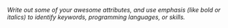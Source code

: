 _Write out some of your awesome attributes,_ *and use emphasis (like bold or italics) to identify keywords, programming languages, or skills.* 
